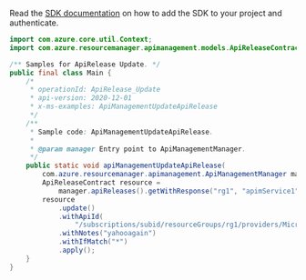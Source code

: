 Read the [SDK documentation](https://github.com/Azure/azure-sdk-for-java/blob/azure-resourcemanager-apimanagement_1.0.0-beta.2/sdk/apimanagement/azure-resourcemanager-apimanagement/README.md) on how to add the SDK to your project and authenticate.

```java
import com.azure.core.util.Context;
import com.azure.resourcemanager.apimanagement.models.ApiReleaseContract;

/** Samples for ApiRelease Update. */
public final class Main {
    /*
     * operationId: ApiRelease_Update
     * api-version: 2020-12-01
     * x-ms-examples: ApiManagementUpdateApiRelease
     */
    /**
     * Sample code: ApiManagementUpdateApiRelease.
     *
     * @param manager Entry point to ApiManagementManager.
     */
    public static void apiManagementUpdateApiRelease(
        com.azure.resourcemanager.apimanagement.ApiManagementManager manager) {
        ApiReleaseContract resource =
            manager.apiReleases().getWithResponse("rg1", "apimService1", "a1", "testrev", Context.NONE).getValue();
        resource
            .update()
            .withApiId(
                "/subscriptions/subid/resourceGroups/rg1/providers/Microsoft.ApiManagement/service/apimService1/apis/a1")
            .withNotes("yahooagain")
            .withIfMatch("*")
            .apply();
    }
}
```
